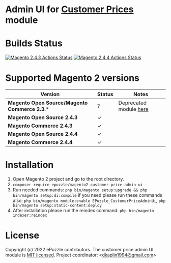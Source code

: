 # Admin UI for [Customer Prices](https://github.com/epuzzle/magento2-customer-price) module

# Builds Status
[![Magento 2.4.3 Actions Status](https://github.com/epuzzle/magento2-customer-price-admin-ui/workflows/magento243/badge.svg)](https://github.com/epuzzle/magento2-customer-price-admin-ui/actions)
[![Magento 2.4.4 Actions Status](https://github.com/epuzzle/magento2-customer-price-admin-ui/workflows/magento244/badge.svg)](https://github.com/epuzzle/magento2-customer-price-admin-ui/actions)

# Supported Magento 2 versions
| **Version**                                    | **Status** | **Notes**                                                                      |
|------------------------------------------------|------------|--------------------------------------------------------------------------------|
| **Magento Open Source/Magento Commerce 2.3.*** | ?          | Deprecated module [here](https://github.com/jeysmook/magento2-customer-prices) |
| **Magento Open Source 2.4.3**                  | &check;    |                                                                                |
| **Magento Commerce 2.4.3**                     | &check;    |                                                                                |
| **Magento Open Source 2.4.4**                  | &check;    |                                                                                |
| **Magento Commerce 2.4.4**                     | &check;    |                                                                                |

# Installation
1. Open Magento 2 project and go to the root directory.
2. `composer require epuzzle/magento2-customer-price-admin-ui`
3. Run needed commands: `php bin/magento setup:upgrade && php bin/magento setup:di:compile` if you need please run these commands also: `php bin/magento module:enable EPuzzle_CustomerPriceAdminUi`, `php bin/magento setup:static-content:deploy`
4. After installation please run the reindex command: `php bin/magento indexer:reindex`

# License
Copyright (c) 2022 ePuzzle contributors.
The customer price admin UI module is [MIT licensed](./LICENSE).
Project coordinator: &lt;dkaplin1994@gmail.com&gt;
